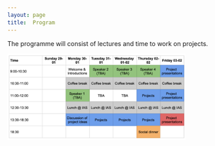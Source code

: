 ```yaml
---
layout: page
title:  Program
---
```


The programme will consist of lectures and time to work on projects.

<img src="/assets/image23/pre_programme.png" width="80%" />